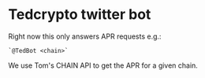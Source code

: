 # Tedcrypto twitter bot

Right now this only answers APR requests e.g.:

    `@TedBot <chain>`

We use Tom's CHAIN API to get the APR for a given chain.